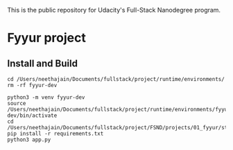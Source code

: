 This is the public repository for Udacity's Full-Stack Nanodegree program.


# Fyyur project 
## Install and Build
```
cd /Users/neethajain/Documents/fullstack/project/runtime/environments/
rm -rf fyyur-dev

python3 -m venv fyyur-dev
source /Users/neethajain/Documents/fullstack/project/runtime/environments/fyyur-dev/bin/activate
cd /Users/neethajain/Documents/fullstack/project/FSND/projects/01_fyyur/starter_code
pip install -r requirements.txt
python3 app.py 
```
